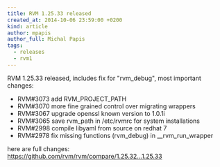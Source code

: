 ```yaml
---
title: RVM 1.25.33 released
created_at: 2014-10-06 23:59:00 +0200
kind: article
author: mpapis
author_full: Michal Papis
tags:
  - releases
  - rvm1
---
```


RVM 1.25.33 released, includes fix for "rvm_debug",
most important changes:

<!-- more -->

- RVM#3073 add RVM_PROJECT_PATH
- RVM#3070 more fine grained control over migrating wrappers
- RVM#3067 upgrade openssl known version to 1.0.1i
- RVM#3065 save rvm_path in /etc/rvmrc for system installations
- RVM#2998 compile libyaml from source on redhat 7
- RVM#2978 fix missing functions (rvm_debug) in __rvm_run_wrapper

here are full changes:
<https://github.com/rvm/rvm/compare/1.25.32...1.25.33>
